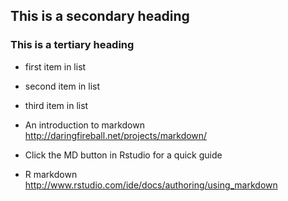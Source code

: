 ## This is a secondary heading
### This is a tertiary heading

* first item in list
* second item in list
* third item in list

* An introduction to markdown http://daringfireball.net/projects/markdown/
* Click the MD button in Rstudio for a quick guide
* R markdown http://www.rstudio.com/ide/docs/authoring/using_markdown

